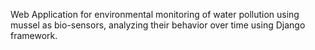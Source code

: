 Web Application for environmental monitoring of water pollution using mussel as bio-sensors, analyzing their behavior over time using Django framework.
